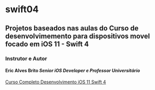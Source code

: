 # swift04
## Projetos baseados nas aulas do Curso de desenvolvimemento para dispositivos movel focado em iOS 11 - Swift 4
### Instrutor e Autor
#### Eric Alves Brito  __*Senior iOS Developer e Professor Universitário*__

[Curso Completo Desenvolvimento iOS 11 Swift 4](https://www.udemy.com/curso-completo-de-desenvolvimento-ios11swift4/)



